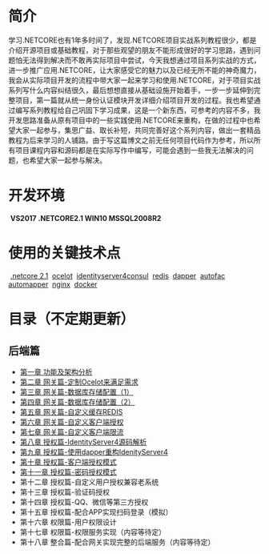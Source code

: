 # 简介

​	学习.NETCORE也有1年多时间了，发现.NETCORE项目实战系列教程很少，都是介绍开源项目或基础教程，对于那些观望的朋友不能形成很好的学习思路，遇到问题怕无法得到解决而不敢再实际项目中尝试，今天我想通过项目系列实战的方式，进一步推广应用.NETCORE，让大家感受它的魅力以及已经无所不能的神奇魔力，我会从实际项目开发的流程中带大家一起来学习和使用.NETCORE，对于项目实战系列写什么内容纠结很久，最后想想直接从基础设施开始着手，一步一步延伸到完整项目，第一篇就从统一身份认证模块开发详细介绍项目开发的过程。我也希望通过编写系列教程给自己巩固下学习成果，这是一个新东西，可参考的内容不多，我开发思路准备从原有项目中的一些实践使用.NETCORE来重构，在做的过程中也希望大家一起参与，集思广益、取长补短，共同完善好这个系列内容，做出一套精品教程为后来学习的人铺路。由于写这篇博文之前无任何项目代码作为参考，所以所有项目课程内容和源码都是在实际写作中编写，可能会遇到一些我无法解决的问题，也希望大家一起参与解决。

# 开发环境

​ 	**VS2017 .NETCORE2.1 WIN10 MSSQL2008R2**

# 使用的关键技术点

​    [.netcore 2.1](https://github.com/dotnet/core) 
​    [ocelot](https://ocelot.readthedocs.io/en/latest/) 
​    [identityserver4](https://identityserver4.readthedocs.io/en/release/)
​    [consul](https://www.consul.io/) 
​    [redis](https://redis.io/)
​    [dapper](https://github.com/StackExchange/Dapper)
​    [autofac](https://autofac.org/)
​    [automapper](https://github.com/AutoMapper/AutoMapper) 
​    [nginx](http://nginx.org/)
​    [docker](https://www.docker.com/)

# 目录（不定期更新）

## 后端篇

- [第一章 功能及架构分析](https://www.cnblogs.com/jackcao/p/9934970.html)
- [第二章 网关篇-定制Ocelot来满足需求](https://www.cnblogs.com/jackcao/p/9937213.html)
- [第三章 网关篇-数据库存储配置（1）](https://www.cnblogs.com/jackcao/p/9942561.html)
- [第四章 网关篇-数据库存储配置（2）](https://www.cnblogs.com/jackcao/p/9950305.html)
- [第五章 网关篇-自定义缓存REDIS](https://www.cnblogs.com/jackcao/p/9960788.html)
- [第六章 网关篇-自定义客户端授权](https://www.cnblogs.com/jackcao/p/9973765.html)
- [第七章 网关篇-自定义客户端限流](https://www.cnblogs.com/jackcao/p/9987424.html)
- [第八章 授权篇-IdentityServer4源码解析](https://www.cnblogs.com/jackcao/p/10031828.html)
- [第九章 授权篇-使用dapper重构IdenityServer4](https://www.cnblogs.com/jackcao/p/10058274.html)
- [第十章 授权篇-客户端授权模式](https://www.cnblogs.com/jackcao/p/10100621.html)
- [第十一章 授权篇-密码授权模式](https://www.cnblogs.com/jackcao/p/10140688.html)
- 第十二章 授权篇-自定义用户授权兼容老系统
- 第十三章 授权篇-验证码授权
- 第十四章 授权篇-QQ、微信等第三方授权
- 第十五章 授权篇-配合APP实现扫码登录（模拟）
- 第十六章 权限篇-用户权限设计
- 第十七章 权限篇-权限服务实现（内容等待定）
- 第十八章 整合篇-配合网关实现完整的后端服务（内容等待定）
